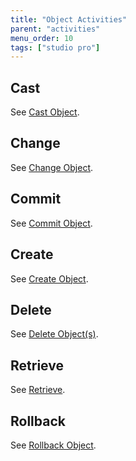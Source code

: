```yaml
---
title: "Object Activities"
parent: "activities"
menu_order: 10
tags: ["studio pro"]
---
```



## Cast

See [Cast Object](cast-object).

## Change

See [Change Object](change-object).

## Commit 

See [Commit Object](committing-objects).

## Create

See [Create Object](create-object).

## Delete

See [Delete Object(s)](deleting-objects).

## Retrieve

See [Retrieve](retrieve).

## Rollback

See [Rollback Object](rollback-object).

